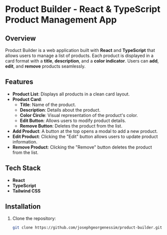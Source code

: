 # Product Builder - React & TypeScript Product Management App


## Overview
Product Builder is a web application built with **React** and **TypeScript** that allows users to manage a list of products. Each product is displayed in a card format with a **title**, **description**, and a **color indicator**. Users can **add**, **edit**, and **remove** products seamlessly.

## Features
- **Product List**: Displays all products in a clean card layout.
- **Product Card**:
  - **Title**: Name of the product.
  - **Description**: Details about the product.
  - **Color Circle**: Visual representation of the product's color.
  - **Edit Button**: Allows users to modify product details.
  - **Remove Button**: Deletes the product from the list.
- **Add Product**: A button at the top opens a modal to add a new product.
- **Edit Product**: Clicking the "Edit" button allows users to update product information.
- **Remove Product**: Clicking the "Remove" button deletes the product from the list.

## Tech Stack
- **React**
- **TypeScript**
- **Tailwind CSS**

## Installation
1. Clone the repository:
   ```bash
   git clone https://github.com/josephgeorgenessim/product-builder.git
